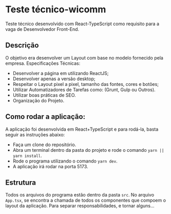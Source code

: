# Teste técnico-wicomm

Teste técnico desenvolvido com React-TypeScript como requisito para a vaga de
Desenvolvedor Front-End.

## Descrição

O objetivo era desenvolver um Layout com base no modelo fornecido pela empresa.
Especificações Técnicas:
- Desenvolver a página em utilizando ReactJS; 
- Desenvolver apenas a versão desktop;
- Respeitar o Layout pixel a pixel, tamanho das fontes, cores e botões;
- Utilizar Automatizadores de Tarefas como: (Grunt, Gulp ou Outros).
- Utilizar boas práticas de SEO.
- Organização do Projeto.

## Como rodar a aplicação:

A aplicação foi desenvolvida em React+TypeScript e para rodá-la, basta
seguir as instruções abaixo:

- Faça um clone do repositório.
- Abra um terminal dentro da pasta do projeto e rode o comando `yarn || yarn install`.
- Rode o programa utilizando o comando `yarn dev`.
- A aplicação irá rodar na porta 5173.

## Estrutura

Todos os arquivos do programa estão dentro da pasta `src`. No arquivo `App.tsx`,
se encontra a chamada de todos os componentes que compoem o layout da aplicação.
Para separar responsabilidades, e tornar alguns...

